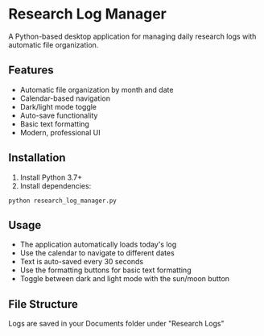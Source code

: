 # Research Log Manager

A Python-based desktop application for managing daily research logs with automatic file organization.

## Features

- Automatic file organization by month and date
- Calendar-based navigation
- Dark/light mode toggle
- Auto-save functionality
- Basic text formatting
- Modern, professional UI

## Installation

1. Install Python 3.7+
2. Install dependencies:

```
python research_log_manager.py
```
## Usage

- The application automatically loads today's log
- Use the calendar to navigate to different dates
- Text is auto-saved every 30 seconds
- Use the formatting buttons for basic text formatting
- Toggle between dark and light mode with the sun/moon button

## File Structure

Logs are saved in your Documents folder under "Research Logs"